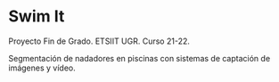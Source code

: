 # Swim It
Proyecto Fin de Grado. ETSIIT UGR. Curso 21-22. 

Segmentación de nadadores en piscinas con sistemas de captación de imágenes y vídeo.
